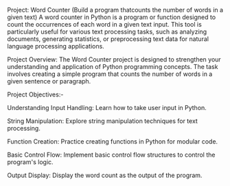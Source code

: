 Project: Word Counter (Build a program thatcounts the number of words in a given text)
   A word counter in Python is a program or function designed to count the occurrences of each word in a given text input. This tool is particularly useful for various text processing tasks, such as analyzing documents, generating statistics, or preprocessing text data for natural language processing applications.

Project Overview:
   The Word Counter project is designed to strengthen your understanding and application of Python
programming concepts. The task involves creating a simple program that counts the number of
words in a given sentence or paragraph.

Project Objectives:-

Understanding Input Handling:  Learn how to take user input in Python.

String Manipulation:  Explore string manipulation techniques for text processing.

Function Creation:  Practice creating functions in Python for modular code.

Basic Control Flow:  Implement basic control flow structures to control the program's logic.

Output Display:  Display the word count as the output of the program.

